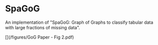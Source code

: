 # SpaGoG
An implementation of "SpaGoG: Graph of Graphs to classify tabular data with large fractions of missing data".

[](/figures/GoG Paper - Fig 2.pdf)
